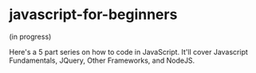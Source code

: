 javascript-for-beginners
========================

(in progress)

Here's a 5 part series on how to code in JavaScript. It'll cover Javascript Fundamentals, JQuery, Other Frameworks, and NodeJS.
